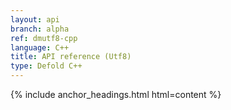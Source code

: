 ```yaml
---
layout: api
branch: alpha
ref: dmutf8-cpp
language: C++
title: API reference (Utf8)
type: Defold C++
---
```

{% include anchor_headings.html html=content %}